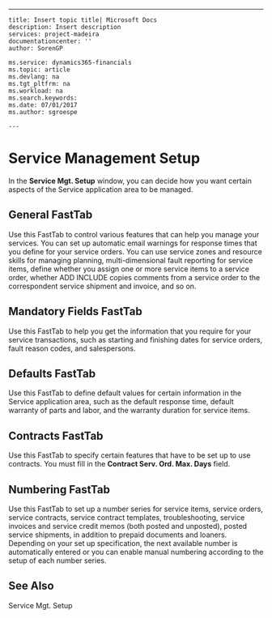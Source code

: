 ---
    title: Insert topic title| Microsoft Docs
    description: Insert description
    services: project-madeira
    documentationcenter: ''
    author: SorenGP

    ms.service: dynamics365-financials
    ms.topic: article
    ms.devlang: na
    ms.tgt_pltfrm: na
    ms.workload: na
    ms.search.keywords:
    ms.date: 07/01/2017
    ms.author: sgroespe

    ---
# Service Management Setup
In the **Service Mgt. Setup** window, you can decide how you want certain aspects of the Service application area to be managed.  
  
## General FastTab  
 Use this FastTab to control various features that can help you manage your services. You can set up automatic email warnings for response times that you define for your service orders. You can use service zones and resource skills for managing planning, multi-dimensional fault reporting for service items, define whether you assign one or more service items to a service order, whether ADD INCLUDE<!--[!INCLUDE[navnow](../ApplicationDesign/includes/navnow_md.md)]--> copies comments from a service order to the correspondent service shipment and invoice, and so on.  
  
## Mandatory Fields FastTab  
 Use this FastTab to help you get the information that you require for your service transactions, such as starting and finishing dates for service orders, fault reason codes, and salespersons.  
  
## Defaults FastTab  
 Use this FastTab to define default values for certain information in the Service application area, such as the default response time, default warranty of parts and labor, and the warranty duration for service items.  
  
## Contracts FastTab  
 Use this FastTab to specify certain features that have to be set up to use contracts. You must fill in the **Contract Serv. Ord. Max. Days** field.  
  
## Numbering FastTab  
 Use this FastTab to set up a number series for service items, service orders, service contracts, service contract templates, troubleshooting, service invoices and service credit memos \(both posted and unposted\), posted service shipments, in addition to prepaid documents and loaners. Depending on your set up specification, the next available number is automatically entered or you can enable manual numbering according to the setup of each number series.  
  
## See Also  
 Service Mgt. Setup